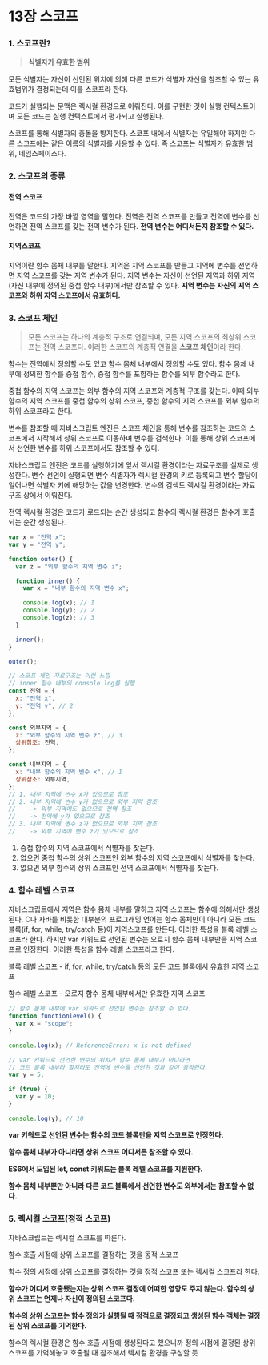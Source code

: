 # 13장 스코프

### 1. 스코프란?

> **식별자가 유효한 범위**

모든 식별자는 자신이 선언된 위치에 의해 다른 코드가 식별자 자신을 참조할 수 있는 유효범위가 결정되는데 이를 스코프라 한다.

코드가 실행되는 문맥은 렉시컬 환경으로 이뤄진다. 이를 구현한 것이 실행 컨텍스트이며 모든 코드는 실행 컨텍스트에서 평가되고 실행된다.

스코프를 통해 식별자의 충돌을 방지한다. 스코프 내에서 식별자는 유일해야 하지만 다른 스코프에는 같은 이름의 식별자를 사용할 수 있다. 즉 스코프는 식별자가 유효한 범위, 네임스페이스다.

### 2. 스코프의 종류

#### 전역 스코프

전역은 코드의 가장 바깥 영역을 말한다. 전역은 전역 스코프를 만들고 전역에 변수를 선언하면 전역 스코프를 갖는 전역 변수가 된다. **전역 변수는 어디서든지 참조할 수 있다.**

#### 지역스코프

지역이란 함수 몸체 내부를 말한다. 지역은 지역 스코프를 만들고 지역에 변수를 선언하면 지역 스코프를 갖는 지역 변수가 된다. 지역 변수는 자신이 선언된 지역과 하위 지역(자신 내부에 정의된 중첩 함수 내부)에서만 참조할 수 있다. **지역 변수는 자신의 지역 스코프와 하위 지역 스코프에서 유효하다.**

### 3. 스코프 체인

> 모든 스코프는 하나의 계층적 구조로 연결되며, 모든 지역 스코프의 최상위 스코프는 전역 스코프다. 이러한 스코프의 계층적 연결을 **스코프 체인**이라 한다.

함수는 전역에서 정의할 수도 있고 함수 몸체 내부에서 정의할 수도 있다. 함수 몸체 내부에 정의한 함수를 중첩 함수, 중첩 함수를 포함하는 함수를 외부 함수라고 한다.

중첩 함수의 지역 스코프는 외부 함수의 지역 스코프와 계층적 구조를 갖는다. 이때 외부 함수의 지역 스코프를 중첩 함수의 상위 스코프, 중첩 함수의 지역 스코프를 외부 함수의 하위 스코프라고 한다.

변수를 참조할 때 자바스크립트 엔진은 스코프 체인을 통해 변수를 참조하는 코드의 스코프에서 시작해서 상위 스코프로 이동하며 변수를 검색한다. 이를 통해 상위 스코프에서 선언한 변수를 하위 스코프에서도 참조할 수 있다.

자바스크립트 엔진은 코드를 실행하기에 앞서 렉시컬 환경이라는 자료구조를 실제로 생성한다. 변수 선언이 실행되면 변수 식별자가 렉시컬 환경의 키로 등록되고 변수 할당이 일어나면 식별자 키에 해당하는 값을 변경한다. 변수의 검색도 렉시컬 환경이라는 자료구조 상에서 이뤄진다.

전역 렉시컬 환경은 코드가 로드되는 순간 생성되고 함수의 렉시컬 환경은 함수가 호출되는 순간 생성된다.

```js
var x = "전역 x";
var y = "전역 y";

function outer() {
  var z = "외부 함수의 지역 변수 z";

  function inner() {
    var x = "내부 함수의 지역 변수 x";

    console.log(x); // 1
    console.log(y); // 2
    console.log(z); // 3
  }

  inner();
}

outer();

// 스코프 체인 자료구조는 이런 느낌
// inner 함수 내부의 console.log를 실행
const 전역 = {
  x: "전역 x",
  y: "전역 y", // 2
};

const 외부지역 = {
  z: "외부 함수의 지역 변수 z", // 3
  상위참조: 전역,
};

const 내부지역 = {
  x: "내부 함수의 지역 변수 x", // 1
  상위참조: 외부지역,
};
// 1. 내부 지역에 변수 x가 있으므로 참조
// 2. 내부 지역에 변수 y가 없으므로 외부 지역 참조
//    -> 외부 지역에도 없으므로 전역 참조
//    -> 전역에 y가 있으므로 참조
// 3. 내부 지역에 변수 z가 없으므로 외부 지역 참조
//    -> 외부 지역에 변수 z가 있으므로 참조
```

1. 중첩 함수의 지역 스코프에서 식별자를 찾는다.
2. 없으면 중첩 함수의 상위 스코프인 외부 함수의 지역 스코프에서 식별자를 찾는다.
3. 없으면 외부 함수의 상위 스코프인 전역 스코프에서 식별자를 찾는다.

### 4. 함수 레벨 스코프

자바스크립트에서 지역은 함수 몸체 내부를 말하고 지역 스코프는 함수에 의해서만 생성된다. C나 자바를 비롯한 대부분의 프로그래밍 언어는 함수 몸체만이 아니라 모든 코드 블록(if, for, while, try/catch 등)이 지역스코프를 만든다. 이러한 특성을 블록 레벨 스코프라 한다. 하지만 var 키워드로 선언된 변수는 오로지 함수 몸체 내부만을 지역 스코프로 인정한다. 이러한 특성을 함수 레벨 스코프라고 한다.

블록 레벨 스코프 - if, for, while, try/catch 등의 모든 코드 블록에서 유효한 지역 스코프

함수 레벨 스코프 - 오로지 함수 몸체 내부에서만 유효한 지역 스코프

```js
// 함수 몸체 내부에 var 키워드로 선언된 변수는 참조할 수 없다.
function functionlevel() {
  var x = "scope";
}

console.log(x); // ReferenceError: x is not defined

// var 키워드로 선언한 변수의 위치가 함수 몸체 내부가 아니라면
// 코드 블록 내부라 할지라도 전역에 변수를 선언한 것과 같이 동작한다.
var y = 5;

if (true) {
  var y = 10;
}

console.log(y); // 10
```

**var 키워드로 선언된 변수는 함수의 코드 블록만을 지역 스코프로 인정한다.**

**함수 몸체 내부가 아니라면 상위 스코프 어디서든 참조할 수 있다.**

**ES6에서 도입된 let, const 키워드는 블록 레벨 스코프를 지원한다.**

**함수 몸체 내부뿐만 아니라 다른 코드 블록에서 선언한 변수도 외부에서는 참조할 수 없다.**

### 5. 렉시컬 스코프(정적 스코프)

자바스크립트는 렉시컬 스코프를 따른다.

함수 호출 시점에 상위 스코프를 결정하는 것을 동적 스코프

함수 정의 시점에 상위 스코프를 결정하는 것을 정적 스코프 또는 렉시컬 스코프라 한다.

**함수가 어디서 호출됐는지는 상위 스코프 결정에 어떠한 영향도 주지 않는다. 함수의 상위 스코프는 언제나 자신이 정의된 스코프다.**

**함수의 상위 스코프는 함수 정의가 실행될 때 정적으로 결정되고 생성된 함수 객체는 결정된 상위 스코프를 기억한다.**

함수의 렉시컬 환경은 함수 호출 시점에 생성된다고 했으니까 정의 시점에 결정된 상위 스코프를 기억해놓고 호출될 때 참조해서 렉시컬 환경을 구성할 듯
